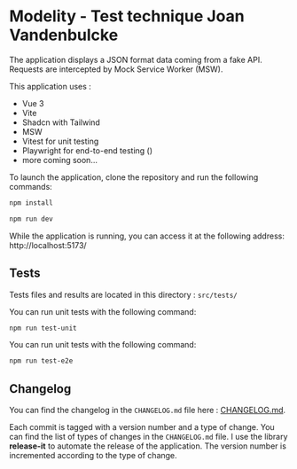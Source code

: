# Modelity - Test technique Joan Vandenbulcke

The application displays a JSON format data coming from a fake API. Requests are intercepted by Mock Service Worker (MSW).

This application uses : 
- Vue 3
- Vite
- Shadcn with Tailwind
- MSW
- Vitest for unit testing
- Playwright for end-to-end testing ()
- more coming soon...

To launch the application, clone the repository and run the following commands:

```bash
npm install
```

```bash
npm run dev
```

While the application is running, you can access it at the following address: http://localhost:5173/

## Tests

Tests files and results are located in this directory : `src/tests/`

You can run unit tests with the following command:

```bash
npm run test-unit
```

You can run unit tests with the following command:

```bash
npm run test-e2e
```

## Changelog

You can find the changelog in the `CHANGELOG.md` file here : [CHANGELOG.md](./CHANGELOG.md).

Each commit is tagged with a version number and a type of change. You can find the list of types of changes in the `CHANGELOG.md` file.
I use the library **release-it** to automate the release of the application. The version number is incremented according to the type of change.